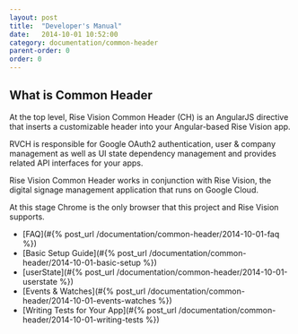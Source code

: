 ```yaml
---
layout: post
title:  "Developer's Manual"
date:   2014-10-01 10:52:00
category: documentation/common-header
parent-order: 0
order: 0
---
```


## What is Common Header

At the top level, Rise Vision Common Header (CH) is an AngularJS directive that inserts a customizable header into your Angular-based Rise Vision app.

RVCH is responsible for Google OAuth2 authentication, user & company management as well as UI state dependency management and provides related API interfaces for your apps.

Rise Vision Common Header works in conjunction with Rise Vision, the digital signage management application that runs on Google Cloud.

At this stage Chrome is the only browser that this project and Rise Vision supports.

- [FAQ](#{% post_url /documentation/common-header/2014-10-01-faq %})
- [Basic Setup Guide](#{% post_url /documentation/common-header/2014-10-01-basic-setup %})
- [userState](#{% post_url /documentation/common-header/2014-10-01-userstate %})
- [Events & Watches](#{% post_url /documentation/common-header/2014-10-01-events-watches %})
- [Writing Tests for Your App](#{% post_url /documentation/common-header/2014-10-01-writing-tests %})
